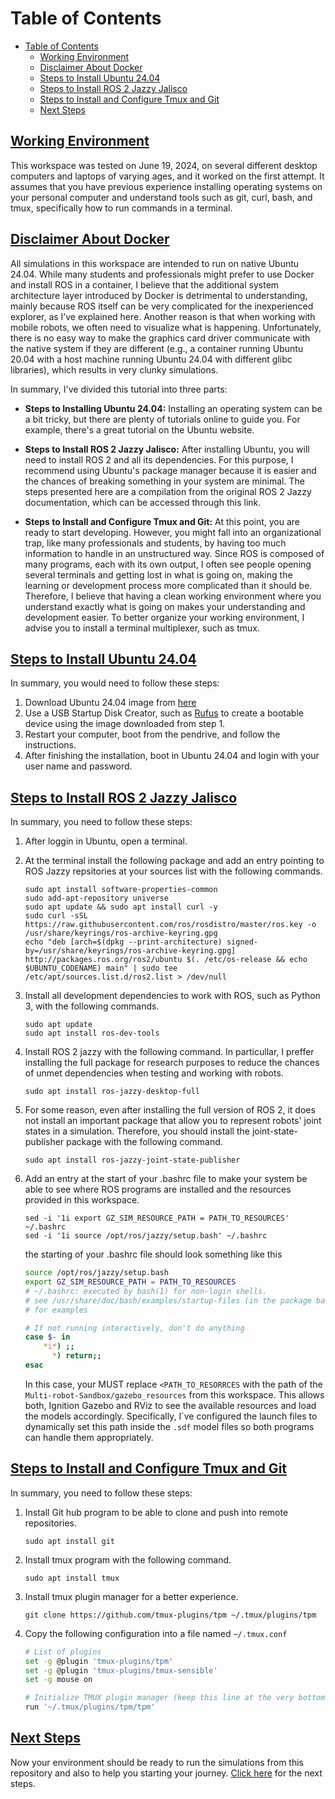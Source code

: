 # Table of Contents

- [Table of Contents](#table-of-contents)
  - [Working Environment](#working-environment)
  - [Disclaimer About Docker](#disclaimer-about-docker)
  - [Steps to Install Ubuntu 24.04](#steps-to-install-ubuntu-2404)
  - [Steps to Install ROS 2 Jazzy Jalisco](#steps-to-install-ros-2-jazzy-jalisco)
  - [Steps to Install and Configure Tmux and Git](#steps-to-install-and-configure-tmux-and-git)
  - [Next Steps](#next-steps)

## [Working Environment](#working-environment)

This workspace was tested on June 19, 2024, on several different desktop computers and laptops of varying ages, and it worked on the first attempt. It assumes that you have previous experience installing operating systems on your personal computer and understand tools such as git, curl, bash, and tmux, specifically how to run commands in a terminal.

## [Disclaimer About Docker](#disclaimer-about-docker)

All simulations in this workspace are intended to run on native Ubuntu 24.04. While many students and professionals might prefer to use Docker and install ROS in a container, I believe that the additional system architecture layer introduced by Docker is detrimental to understanding, mainly because ROS itself can be very complicated for the inexperienced explorer, as I’ve explained here. Another reason is that when working with mobile robots, we often need to visualize what is happening. Unfortunately, there is no easy way to make the graphics card driver communicate with the native system if they are different (e.g., a container running Ubuntu 20.04 with a host machine running Ubuntu 24.04 with different glibc libraries), which results in very clunky simulations.

In summary, I've divided this tutorial into three parts:

- **Steps to Installing Ubuntu 24.04:** Installing an operating system can be a bit tricky, but there are plenty of tutorials online to guide you. For example, there's a great tutorial on the Ubuntu website.

- **Steps to Install ROS 2 Jazzy Jalisco:** After installing Ubuntu, you will need to install ROS 2 and all its dependencies. For this purpose, I recommend using Ubuntu's package manager because it is easier and the chances of breaking something in your system are minimal. The steps presented here are a compilation from the original ROS 2 Jazzy documentation, which can be accessed through this link.

- **Steps to Install and Configure Tmux and Git:** At this point, you are ready to start developing. However, you might fall into an organizational trap, like many professionals and students, by having too much information to handle in an unstructured way. Since ROS is composed of many programs, each with its own output, I often see people opening several terminals and getting lost in what is going on, making the learning or development process more complicated than it should be. Therefore, I believe that having a clean working environment where you understand exactly what is going on makes your understanding and development easier. To better organize your working environment, I advise you to install a terminal multiplexer, such as tmux.

## [Steps to Install Ubuntu 24.04](#steps-to-install-ubuntu-2404)

In summary, you would need to follow these steps:

1. Download Ubuntu 24.04 image from [here](https://releases.ubuntu.com/noble/ubuntu-24.04-desktop-amd64.iso)
2. Use a USB Startup Disk Creator, such as [Rufus](https://rufus.ie/en/) to create a bootable device using the image downloaded from step 1.
3. Restart your computer, boot from the pendrive, and follow the instructions.
4. After finishing the installation, boot in Ubuntu 24.04 and login with your user name and password.

## [Steps to Install ROS 2 Jazzy Jalisco](#steps-to-install-ros-2-jazzy-jalisco)

In summary, you need to follow these steps:

1. After loggin in Ubuntu, open a terminal.

2. At the terminal install the following package and add an entry pointing to ROS Jazzy repsitories at your sources list with the following commands.

    ```text
    sudo apt install software-properties-common
    sudo add-apt-repository universe
    sudo apt update && sudo apt install curl -y
    sudo curl -sSL https://raw.githubusercontent.com/ros/rosdistro/master/ros.key -o /usr/share/keyrings/ros-archive-keyring.gpg
    echo "deb [arch=$(dpkg --print-architecture) signed-by=/usr/share/keyrings/ros-archive-keyring.gpg] http://packages.ros.org/ros2/ubuntu $(. /etc/os-release && echo $UBUNTU_CODENAME) main" | sudo tee /etc/apt/sources.list.d/ros2.list > /dev/null
    ```

3. Install all development dependencies to work with ROS, such as Python 3, with the following commands.

    ```text
    sudo apt update
    sudo apt install ros-dev-tools
    ```

4. Install ROS 2 jazzy with the following command. In particullar, I preffer installing the full package for research purposes to reduce the chances of unmet dependencies when testing and working with robots.

    ```text
    sudo apt install ros-jazzy-desktop-full
    ```

5. For some reason, even after installing the full version of ROS 2, it does not install an important package that allow you to represent robots' joint states in a simulation. Therefore, you should install the joint-state-publisher package with the following command.

    ```text
    sudo apt install ros-jazzy-joint-state-publisher
    ```

6. Add an entry at the start of your .bashrc file to make your system be able to see where ROS programs are installed and the resources provided in this workspace.

    ```text
    sed -i '1i export GZ_SIM_RESOURCE_PATH = PATH_TO_RESOURCES' ~/.bashrc
    sed -i '1i source /opt/ros/jazzy/setup.bash' ~/.bashrc
    ```

    the starting of your .bashrc file should look something like this

    ```bash
    source /opt/ros/jazzy/setup.bash
    export GZ_SIM_RESOURCE_PATH = PATH_TO_RESOURCES
    # ~/.bashrc: executed by bash(1) for non-login shells.
    # see /usr/share/doc/bash/examples/startup-files (in the package bash-doc)
    # for examples

    # If not running interactively, don't do anything
    case $- in
        *i*) ;;
          *) return;;
    esac
    ```

    In this case, your MUST replace ```<PATH_TO_RESORRCES``` with the path of the ```Multi-robot-Sandbox/gazebo_resources``` from this workspace. This allows both, Ignition Gazebo and RViz to see the available resources
    and load the models accordingly. Specifically, I`ve configured the launch files to dynamically set this path inside the ```.sdf``` model files so both programs can handle them appropriately.

## [Steps to Install and Configure Tmux and Git](#steps-to-install-and-configure-tmux-and-git)

In summary, you need to follow these steps:

1. Install Git hub program to be able to clone and push into remote repositories.

    ```text
    sudo apt install git
    ```

2. Install tmux program with the following command.

    ```text
    sudo apt install tmux
    ```

3. Install tmux plugin manager for a better experience.

    ```text
    git clone https://github.com/tmux-plugins/tpm ~/.tmux/plugins/tpm
    ```

4. Copy the following configuration into a file named ```~/.tmux.conf```

    ```bash
    # List of plugins
    set -g @plugin 'tmux-plugins/tpm'
    set -g @plugin 'tmux-plugins/tmux-sensible'
    set -g mouse on

    # Initialize TMUX plugin manager (keep this line at the very bottom of tmux.conf)
    run '~/.tmux/plugins/tpm/tpm'
    ```

## [Next Steps](#next-steps)

  Now your environment should be ready to run the simulations from this repository and also to help you starting your journey. [Click here](usage.md) for the next steps.

